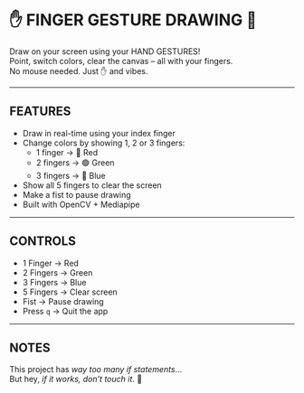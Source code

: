 
 ✋ FINGER GESTURE DRAWING 🎨
=========================================

Draw on your screen using your HAND GESTURES!  
Point, switch colors, clear the canvas – all with your fingers.  
No mouse needed. Just ✋ and vibes.

-----------------------------------------
**FEATURES**
-----------------------------------------
* Draw in real-time using your index finger
* Change colors by showing 1, 2 or 3 fingers:
    - 1 finger → 🔴 Red
    - 2 fingers → 🟢 Green
    - 3 fingers → 🔵 Blue
* Show all 5 fingers to clear the screen
* Make a fist to pause drawing
* Built with OpenCV + Mediapipe

-----------------------------------------
**CONTROLS**
-----------------------------------------
* 1 Finger → Red
* 2 Fingers → Green
* 3 Fingers → Blue
* 5 Fingers → Clear screen
* Fist → Pause drawing
* Press `q` → Quit the app

-----------------------------------------
**NOTES**
-----------------------------------------
This project has *way too many if statements*...  
But hey, *if it works, don’t touch it*. 🫡
